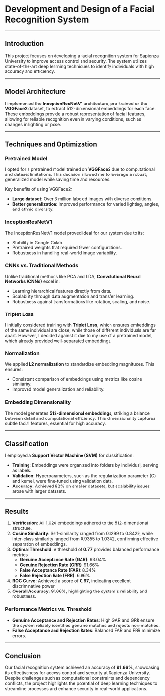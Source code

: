 # Development and Design of a Facial Recognition System

---

## Introduction

This project focuses on developing a facial recognition system for Sapienza University to improve access control and security. The system utilizes state-of-the-art deep learning techniques to identify individuals with high accuracy and efficiency.

---

## Model Architecture

I implemented the **InceptionResNetV1** architecture, pre-trained on the **VGGFace2** dataset, to extract 512-dimensional embeddings for each face. These embeddings provide a robust representation of facial features, allowing for reliable recognition even in varying conditions, such as changes in lighting or pose.

---

## Techniques and Optimization

### Pretrained Model

I opted for a pretrained model trained on **VGGFace2** due to computational and dataset limitations. This decision allowed me to leverage a robust, generalized model while saving time and resources.

Key benefits of using VGGFace2:

- **Large dataset**: Over 3 million labeled images with diverse conditions.
- **Better generalization**: Improved performance for varied lighting, angles, and ethnic diversity.

### InceptionResNetV1

The InceptionResNetV1 model proved ideal for our system due to its:

- Stability in Google Colab.
- Pretrained weights that required fewer configurations.
- Robustness in handling real-world image variability.

### CNNs vs. Traditional Methods

Unlike traditional methods like PCA and LDA, **Convolutional Neural Networks (CNNs)** excel in:

- Learning hierarchical features directly from data.
- Scalability through data augmentation and transfer learning.
- Robustness against transformations like rotation, scaling, and noise.

### Triplet Loss

I initially considered training with **Triplet Loss**, which ensures embeddings of the same individual are close, while those of different individuals are far apart. However, I decided against it due to my use of a pretrained model, which already provided well-separated embeddings.

### Normalization

We applied **L2 normalization** to standardize embedding magnitudes. This ensures:

- Consistent comparison of embeddings using metrics like cosine similarity.
- Improved model generalization and reliability.

### Embedding Dimensionality

The model generates **512-dimensional embeddings**, striking a balance between detail and computational efficiency. This dimensionality captures subtle facial features, essential for high accuracy.

---

## Classification

I employed a **Support Vector Machine (SVM)** for classification:

- **Training**: Embeddings were organized into folders by individual, serving as labels.
- **Validation**: Hyperparameters, such as the regularization parameter (C) and kernel, were fine-tuned using validation data.
- **Accuracy**: Achieved 82% on smaller datasets, but scalability issues arose with larger datasets.

---

## Results

1. **Verification**: All 1,020 embeddings adhered to the 512-dimensional structure.
2. **Cosine Similarity**: Self-similarity ranged from 0.1299 to 0.8429, while inter-class similarity ranged from 0.9355 to 1.0342, confirming effective separation of embeddings.
3. **Optimal Threshold**: A threshold of **0.77** provided balanced performance metrics:
   - **Genuine Acceptance Rate (GAR)**: 93.04%
   - **Genuine Rejection Rate (GRR)**: 91.66%
   - **False Acceptance Rate (FAR)**: 8.34%
   - **False Rejection Rate (FRR)**: 6.96%
4. **ROC Curve**: Achieved a score of **0.97**, indicating excellent discriminative power.
5. **Overall Accuracy**: 91.66%, highlighting the system's reliability and robustness.

### Performance Metrics vs. Threshold

- **Genuine Acceptance and Rejection Rates**: High GAR and GRR ensure the system reliably identifies genuine matches and rejects non-matches.
- **False Acceptance and Rejection Rates**: Balanced FAR and FRR minimize errors.

---

## Conclusion

Our facial recognition system achieved an accuracy of **91.66%**, showcasing its effectiveness for access control and security at Sapienza University. Despite challenges such as computational constraints and dependency conflicts, the project highlights the potential of deep learning techniques to streamline processes and enhance security in real-world applications.
